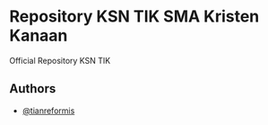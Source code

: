 # Repository KSN TIK SMA Kristen Kanaan
Official Repository KSN TIK

## Authors

- [@tianreformis](https://www.github.com/tianreformis)

